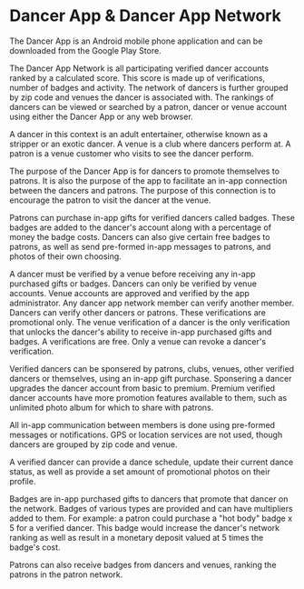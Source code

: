 # Dancer App & Dancer App Network

The Dancer App is an Android mobile phone application and can be downloaded from the Google Play Store.

The Dancer App Network is all participating verified dancer accounts ranked by a calculated score. This score is made up of verifications, number of badges and activity. The network of dancers is further grouped by zip code and venues the dancer is associated with. The rankings of dancers can be viewed or searched by a patron, dancer or venue account using either the Dancer App or any web browser.

A dancer in this context is an adult entertainer, otherwise known as a stripper or an exotic dancer. A venue is a club where dancers perform at. A patron is a venue customer who visits to see the dancer perform.

The purpose of the Dancer App is for dancers to promote themselves to patrons. It is also the purpose of the app to facilitate an in-app connection between the dancers and patrons. The purpose of this connection is to encourage the patron to visit the dancer at the venue.

Patrons can purchase in-app gifts for verified dancers called badges. These badges are added to the dancer's account along with a percentage of money the badge costs. Dancers can also give certain free badges to patrons, as well as send pre-formed in-app messages to patrons, and photos of their own choosing.

A dancer must be verified by a venue before receiving any in-app purchased gifts or badges. Dancers can only be verified by venue accounts. Venue accounts are approved and verified by the app administrator. Any dancer app network member can verify another member. Dancers can verify other dancers or patrons. These verifications are promotional only. The venue verification of a dancer is the only verification that unlocks the dancer's ability to receive in-app purchased gifts and badges. A verifications are free. Only a venue can revoke a dancer's verification.

Verified dancers can be sponsered by patrons, clubs, venues, other verified dancers or themselves, using an in-app gift purchase. Sponsering a dancer upgrades the dancer account from basic to premium. Premium verified dancer accounts have more promotion features available to them, such as unlimited photo album for which to share with patrons.

All in-app communication between members is done using pre-formed messages or notifications. GPS or location services are not used, though dancers are grouped by zip code and venue.

A verified dancer can provide a dance schedule, update their current dance status, as well as provide a set amount of promotional photos on their profile.

Badges are in-app purchased gifts to dancers that promote that dancer on the network. Badges of various types are provided and can have multipliers added to them. For example: a patron could purchase a "hot body" badge x 5 for a verified dancer. This badge would increase the dancer's network ranking as well as result in a monetary deposit valued at 5 times the badge's cost.

Patrons can also receive badges from dancers and venues, ranking the patrons in the patron network.
